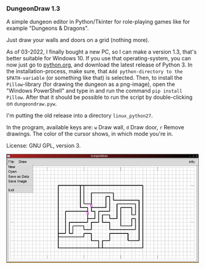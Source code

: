 ### DungeonDraw 1.3

A simple dungeon editor in Python/Tkinter for role-playing games like for example "Dungeons & Dragons".

Just draw your walls and doors on a grid (nothing more).

As of 03-2022, I finally bought a new PC, so I can make a version 1.3, that's better suitable for Windows 10. If you use that operating-system, you can now just go to [python.org](https://www.python.org/downloads/), and download the latest release of Python 3. In the installation-process, make sure, that `Add python-directory to the $PATH-variable` (or something like that) is selected.
Then, to install the `Pillow`-library (for drawing the dungeon as a png-image), open the "Windows PowerShell" and type in and run the command `pip install Pillow`.
After that it should be possible to run the script by double-clicking on `dungeondraw.pyw`.

I'm putting the old release into a directory `linux_python27`.

In the program, available keys are: `w` Draw wall, `d` Draw door, `r` Remove drawings. The color of the cursor shows, in which mode you're in.

License: GNU GPL, version 3.

![DungeonDraw](https://github.com/hlubenow/DungeonDraw/blob/main/dungeondraw.png)
